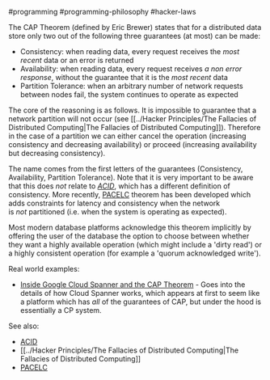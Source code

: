 #programming #programming-philosophy #hacker-laws


The CAP Theorem (defined by Eric Brewer) states that for a distributed data store only two out of the following three guarantees (at most) can be made:

- Consistency: when reading data, every request receives the _most recent_ data or an error is returned
- Availability: when reading data, every request receives _a non error response_, without the guarantee that it is the _most recent_ data
- Partition Tolerance: when an arbitrary number of network requests between nodes fail, the system continues to operate as expected

The core of the reasoning is as follows. It is impossible to guarantee that a network partition will not occur (see [[../Hacker Principles/The Fallacies of Distributed Computing|The Fallacies of Distributed Computing]]). Therefore in the case of a partition we can either cancel the operation (increasing consistency and decreasing availability) or proceed (increasing availability but decreasing consistency).

The name comes from the first letters of the guarantees (Consistency, Availability, Partition Tolerance). Note that it is very important to be aware that this does _not_ relate to [_ACID_](https://github.com/dwmkerr/hacker-laws/tree/main?tab=readme-ov-file#TODO), which has a different definition of consistency. More recently, [PACELC](https://github.com/dwmkerr/hacker-laws/tree/main?tab=readme-ov-file#TODO) theorem has been developed which adds constraints for latency and consistency when the network is _not_ partitioned (i.e. when the system is operating as expected).

Most modern database platforms acknowledge this theorem implicitly by offering the user of the database the option to choose between whether they want a highly available operation (which might include a 'dirty read') or a highly consistent operation (for example a 'quorum acknowledged write').

Real world examples:

- [Inside Google Cloud Spanner and the CAP Theorem](https://cloud.google.com/blog/products/gcp/inside-cloud-spanner-and-the-cap-theorem) - Goes into the details of how Cloud Spanner works, which appears at first to seem like a platform which has _all_ of the guarantees of CAP, but under the hood is essentially a CP system.

See also:

- [ACID](https://github.com/dwmkerr/hacker-laws/tree/main?tab=readme-ov-file#TODO)
- [[../Hacker Principles/The Fallacies of Distributed Computing|The Fallacies of Distributed Computing]]
- [PACELC](https://github.com/dwmkerr/hacker-laws/tree/main?tab=readme-ov-file#TODO)